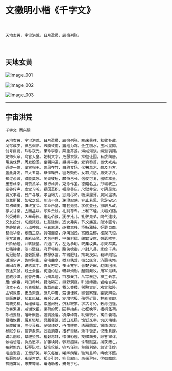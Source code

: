 # 文徵明小楷《千字文》

<br />

```
天地玄黄，宇宙洪荒。日月盈昃，辰宿列张。
```

<br />

## 天地玄黄


![Image_001]( https://xyqin.coding.net/p/my/d/document/git/raw/master/imgs/shufa/文徵明-小楷千字文/Image_001.png )


![Image_002]( https://xyqin.coding.net/p/my/d/document/git/raw/master/imgs/shufa/文徵明-小楷千字文/Image_002.png )


![Image_003]( https://xyqin.coding.net/p/my/d/document/git/raw/master/imgs/shufa/文徵明-小楷千字文/Image_003.png )

---

## 宇宙洪荒

```
千字文 周兴嗣

天地玄黄，宇宙洪荒。日月盈昃，辰宿列张。寒来暑往，秋收冬藏。
闰馀成岁，律吕调阳。云腾致雨，露结为霜。金生丽水，玉出昆冈。
剑号巨阙，珠称夜光。果珍李柰，菜重芥姜。海咸河淡，鳞潜羽翔。
龙师火帝，鸟官人皇。始制文字，乃服衣裳。推位让国，有虞陶唐。
吊民伐罪，周发殷汤。坐朝问道，垂拱平章。爱育黎首，臣伏戎羌。
遐迩一体，率宾归王。鸣凤在竹，白驹食场。化被草木，赖及万方。
盖此身发，四大五常。恭惟鞠养，岂敢毁伤。女慕贞洁，男效才良。
知过必改，得能莫忘。罔谈彼短，靡恃己长。信使可复，器欲难量。
墨悲丝染，诗赞羔羊。景行维贤，克念作圣。德建名立，形端表正。
空谷传声，虚堂习听。祸因恶积，福缘善庆。尺璧非宝，寸阴是竞。
资父事君，曰严与敬。孝当竭力，忠则尽命。临深履薄，夙兴温凊。
似兰斯馨，如松之盛。川流不息，渊澄取映。容止若思，言辞安定。
笃初诚美，慎终宜令。荣业所基，籍甚无竟。学优登仕，摄职从政。
存以甘棠，去而益咏。乐殊贵贱，礼别尊卑。上和下睦，夫唱妇随。
外受傅训，入奉母仪。诸姑伯叔，犹子比儿。孔怀兄弟，同气连枝。
交友投分，切磨箴规。仁慈隐恻，造次弗离。节义廉退，颠沛匪亏。
性静情逸，心动神疲。守真志满，逐物意移。坚持雅操，好爵自縻。
都邑华夏，东西二京。背邙面洛，浮渭据泾。宫殿盘郁，楼观飞惊。
图写禽兽，画彩仙灵。丙舍傍启，甲帐对楹。肆筵设席，鼓瑟吹笙。
升阶纳陛，弁转疑星。右通广内，左达承明。既集坟典，亦聚群英。
杜稿钟隶，漆书壁经。府罗将相，路侠槐卿。户封八县，家给千兵。
高冠陪辇，驱毂振缨。世禄侈富，车驾肥轻。策功茂实，勒碑刻铭。
磻溪伊尹，佐时阿衡。奄宅曲阜，微旦孰营。桓公匡合，济弱扶倾。
绮回汉惠，说感武丁。俊乂密勿，多士寔宁。晋楚更霸，赵魏困横。
假途灭虢，践土会盟。何遵约法，韩弊烦刑。起翦颇牧，用军最精。
宣威沙漠，驰誉丹青。九州禹迹，百郡秦并。岳宗泰岱，禅主云亭。
雁门紫塞，鸡田赤城。昆池碣石，巨野洞庭。旷远绵邈，岩岫杳冥。
治本于农，务资稼穑。俶载南亩，我艺黍稷。税熟贡新，劝赏黜陟。
孟轲敦素，史鱼秉直。庶几中庸，劳谦谨敕。聆音察理，鉴貌辨色。
贻厥嘉猷，勉其祗植。省躬讥诫，宠增抗极。殆辱近耻，林皋幸即。
两疏见机，解组谁逼。索居闲处，沉默寂寥。求古寻论，散虑逍遥。
欣奏累遣，戚谢欢招。渠荷的历，园莽抽条。枇杷晚翠，梧桐蚤凋。
陈根委翳，落叶飘摇。游鹍独运，凌摩绛霄。耽读玩市，寓目囊箱。
易輶攸畏，属耳垣墙。具膳餐饭，适口充肠。饱饫烹宰，饥厌糟糠。
亲戚故旧，老少异粮。妾御绩纺，侍巾帷房。纨扇圆絜，银烛炜煌。
昼眠夕寐，蓝笋象床。弦歌酒宴，接杯举觞。矫手顿足，悦豫且康。
嫡后嗣续，祭祀烝尝。稽颡再拜，悚惧恐惶。笺牒简要，顾答审详。
骸垢想浴，执热愿凉。驴骡犊特，骇跃超骧。诛斩贼盗，捕获叛亡。
布射僚丸，嵇琴阮啸。恬笔伦纸，钧巧任钓。释纷利俗，竝皆佳妙。
毛施淑姿，工颦妍笑。年矢每催，曦晖朗曜。璇玑悬斡，晦魄环照。
指薪修祜，永绥吉劭。矩步引领，俯仰廊庙。束带矜庄，徘徊瞻眺。
孤陋寡闻，愚蒙等诮。谓语助者，焉哉乎也。
```

